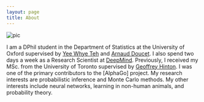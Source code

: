 ```yaml
---
layout: page
title: About
---
```


![pic](/assets/portrait.png)

I am a DPhil student in the Department of Statistics at the University of Oxford supervised by [Yee Whye Teh](https://www.stats.ox.ac.uk/~teh/) and [Arnaud Doucet](http://www.stats.ox.ac.uk/~doucet/). I also spend two days a week as a Research Scientist at [DeepMind](https://deepmind.com/). Previously, I received my MSc. from the University of Toronto supervised by [Geoffrey Hinton](http://www.cs.toronto.edu/~hinton/). I was one of the primary contributors to the [AlphaGo] project. My research interests are probabilistic inference and Monte Carlo methods. My other interests include neural networks, learning in non-human animals, and probability theory.
